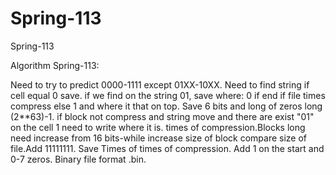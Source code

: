 # Spring-113
Spring-113

Algorithm Spring-113:

Need to try to predict 0000-1111 except 
01XX-10XX. Need to find string if cell 
equal 0 save. if we find on the string 01, save where:
0 if end if file times compress else 1 
and where it that on top. Save 6 bits and 
long of zeros long (2**63)-1. if block
not compress and string  move and there are exist
"01" on the cell 1 need to write where it is. times  of compression.Blocks long need increase from 
16 bits-while increase size of block compare 
size of file.Add 11111111. Save Times of times of compression.
Add 1 on the start and 0-7 zeros. Binary file 
format .bin.
